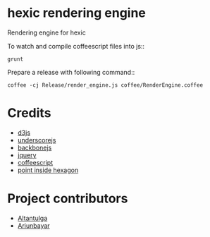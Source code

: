hexic rendering engine
======================

Rendering engine for hexic

To watch and compile coffeescript files into js::

    grunt

Prepare a release with following command::

    coffee -cj Release/render_engine.js coffee/RenderEngine.coffee

Credits
=======
* [d3js](http://d3js.org)
* [underscorejs](http://underscorejs.org)
* [backbonejs](http://backbonejs.org)
* [jquery](http://jquery.com)
* [coffeescript](http://coffeescript.org)
* [point inside hexagon](http://www.playchilla.com/how-to-check-if-a-point-is-inside-a-hexagon)

Project contributors
====================
* [Altantulga](https://github.com/atulga/)
* [Ariunbayar](https://github.com/ariunbayar/)

